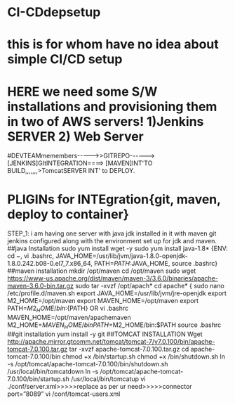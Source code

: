 # CI-CDdepsetup
# this is for whom have no idea about simple CI/CD setup
# HERE we need some S/W installations and provisioning them in two of AWS servers! 1)Jenkins SERVER 2) Web Server
 #DEVTEAMmemembers----->>GITREPO------>[JENKINS]GItINTEGRATION====> [MAVEN]INT'TO BUILD,,,,,,,>TomcatSERVER INT' to DEPLOY.
 # PLIGINs for INTEgration{git, maven, deploy to container}    
STEP_1: i am having one server with java jdk installed in it with maven git jenkins configured along with the environment set up for jdk and maven.
##java Installation
    sudo yum install wget -y
    sudo yum install java-1.8* {ENV: cd ~, vi .bashrc, JAVA_HOME=/usr/lib/jvm/java-1.8.0-openjdk-1.8.0.242.b08-0.el7_7.x86_64,        PATH=$PATH:$JAVA_HOME, source .bashrc}
##maven installation
      mkdir /opt/maven
      cd /opt/maven
      sudo wget https://www-us.apache.org/dist/maven/maven-3/3.6.0/binaries/apache-maven-3.6.0-bin.tar.gz
      sudo tar -xvzf /opt/apach*
       cd apache*
       {
       sudo nano /etc/profile.d/maven.sh export JAVA_HOME=/usr/lib/jvm/jre-openjdk
export M2_HOME=/opt/maven
export MAVEN_HOME=/opt/maven
export PATH=${M2_HOME}/bin:${PATH}
OR  vi .bashrc
       MAVEN_HOME=/opt/maven/apachemaven
       M2_HOME=$MAVEN_HOME/bin
       PATH=$M2_HOME/bin:$PATH
       source .bashrc
 ##git installation
        yum install -y git
 ##TOMCAT INSTALLATION
        Wget  http://apache.mirror.gtcomm.net/tomcat/tomcat-7/v7.0.100/bin/apache-tomcat-7.0.100.tar.gz
        tar -xvzf apache-tomcat-7.0.100.tar.gz
        cd apache-tomcat-7.0.100/bin
        chmod +x /bin/startup.sh
        chmod +x /bin/shutdown.sh
        ln -s /opt/tomcat/apache-tomcat-7.0.100/bin/shutdown.sh /usr/local/bin/tomcatdown
        ln -s /opt/tomcat/apache-tomcat-7.0.100/bin/startup.sh /usr/local/bin/tomcatup
        vi ./conf/server.xml>>>>>replace as per ur need>>>>>connector port=”8089”
        vi /conf/tomcat-users.xml
        <role rolename="manager-gui"/>
                <role rolename="manager-script"/>
                <role rolename="manager-jmx"/>
                <role rolename="manager-status"/>
                <user username="admin" password="admin123" roles="manager-gui, manager-script, manager-jmx, manager-status"/>
                 <user username="deployer" password="deployer" roles="manager-script"/>
                 <user username="tomcat" password="tomcat123" roles="manager-gui"/>

        


